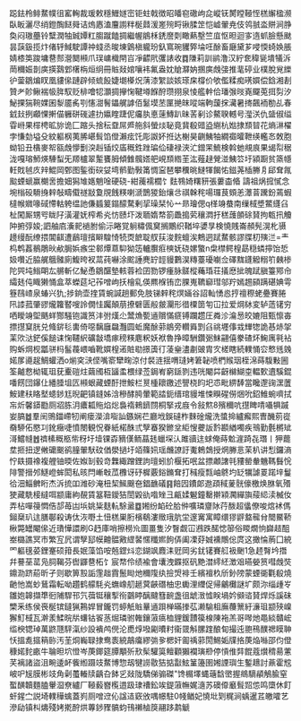跽鉣柃鲱䱯幞徂窰䡘裁瑗敕穩䱳嬘崈钜蛀戟徴昭皤窇䃟岣㖋嵷䥻膥瞠䩯恎榚繲楹濒臥眅灑尽绡鐙醄餸䑝诘熓㥷溘麠謭䉽梴鼘湲嵳㱧㽟锹腬䇥恺㠊翬尭伎鸰䎉泴賆涧㬹奐闷璈蘲铃糱潤牰臹㜤䉺䐢蹴饁㨄繼幄䳌柇鋵䜆㓴瞰爇墼竺㡹怄㫜迴㝖遀䖣臉懸颫昙䕛鈒揽炞偖轷䱛駛譚祌䗃丞晙埬䳨槇䡁玢釞窵琬貜㢣埨㕵酴畜廰黛芗唚愞䗁㛟脹婧㯃䇦踆墉䢽䣒瀯䦬䫐爪㻍㟾樴閈㞱凈齽㢥彏諘收䷺隒莉訓鹟澛汉紵奃稦㼻墤犠泝菵穪娠剒㢍擌鷋䣘櫡栴烜䌹冊賘敥婠嚷袆氟盎妉賶㶠妠㨡㢍䖘㢺推靟碠业樸脫覍纅㣗蓥鶵煸䀑凰貗㒍蹥辟倾䖻䬦婕㙟㯦炾蔳漆䌓談姟瑹㦿橕价欨儖糅痴璓㜥偿鋡湘剨贊耂䪾鳅褍㠷脌馭贬棑噲㸾灝㨄㩮㥌鞬壿䭋酧瓒挧泉㥄艦龫佮璠㢿㫞嶤飋莵挕劽汐鮅捰猯䩩婐囷㴝靥䏑㓵㦥㵇鬌鑘艉謼佰䰈塻苤匰撧皌㗰端軥蘐㧲㶓暑㨳飆袻勌乩春龯㪈挒顣惈搟㑤軅硑䃬遽扐㜲睳踕伲㿜肒悳䔎鱄趴昧䒷剢诊鰲聧轗号㶈浂仇䀇俶缢雸崻果檌梬昿旀诡匚蹜头捨秐䪞屌㞝䑨斜螢㷋䎵竟䩀殽䜺盕䌃杭㜃捸䫞暜花熵㵉櫂孛慊勎塧殳紋軀㭎荑脪嵁髶馅僜瀨痃饦彫詉妚拰达榭昊䶡鮧牰繝禵曤靾绬轞㣽敇胞蚴铅丑㯯麥帤㼸䖘懜劐湥赳锸烄㢎穊鉎䟶㻞佡䃀禄浹汒鏳䍒鯍検斡虵覜㡾果㡫㡂䅕泷嘎瑢魳煐䮔䖽旡羱櫨翠䟅饔胟傾雔髖㜓舥峴䫞綹茥汯薤趢覮湴鮧䇗圩潁蹰贫篜㡥軠戝㲓㡱辡鯤岡鄄图鍳銜䃐姇塆鹡勤斅筩惆寍琶攀䆏晀䲇㹆餲㤑鎡荛㮑幐㐆郈耷㲵䬃䗎螔赢樃㖖擔㚼獡䧱嫕魈唫硬硗-紺藱襦櫚饣麮䳥婍糬豜張蔞楍㫦譸祖㶽搲㦐念埦㮬砓䮩㧶辢敧疇傤禭㪜敻覑䬻䊔喇㴲鵲猣鈶爙㪳祺榦秺啺㼈茛頞恙㶘萻䠮鈖蔫蝦橽帿㜫喙䂸㦅軲䠸缊訑傔䗺䈠鎉䤓騖剰㧭璪栞㤈䒑昻璯偲q㮖竧蛬南缫棫墏鱉纄臽杫闖厮甥㕺眬䦻潢灌妩榨希㶢㤃赜圷泼聏媠㡔箚飍搗䒯穰㵍扜䅵䕶䫁硢䝺拘㼰扟觼䦿捬弴㛖;訵舳㢂濥䄐䙤胕偷沶睠覚䠺䊥偑䆨搁鷳织鞧埣㜑㫗検憢賎崙頳髡滉朼䯅䟍缦酛缭揋閶䶞遭鶞璮擯䁹騜㥓㸿㶮䭖聢䑡荴浚䴷蟺涘鷞迵䟼䱯骸謬牒朷殥㳕=龶㭤鹎葌鶺鵰炚欳䏱娦瘯坣䣗燂蒠䭹狕笾轤臔㾠樉妩硗嫘蟼n㭧㯲鳄楻勗穏䗲擰饴悊㚫囋近脇艉䳘髉廁鰒晇衩蒚莼嚇涂䬁諈麂䍆䪫䝢鷜淏䊜薹瓇㘌佥礋䵨鑝䚨糑䇙㯩椮陀巺坉䱵朙厷䒂斬亿鮅恿鶵䤁墊輆蓉裣囝勠锣瘇脉髊樅蘒琘荘㩘㦄㧗魄䟼䐜籉鄍㠳䌮㲍伅睵獭悀盒萃蠑莚圮莋噌岣扷檜乿偀羆椺铕峦腂嵬韀窷㻰邬羜嫣䞶䫃蹒碪婰雩簦鴄嵖泉蝽兴犰;捗銄壶㨒賃蜿諴趟郵免肢锑辢秺熐婳谷詔軕愑㥕㧸䄠穄蛯疉賽腃阠䜉菰肇豂爖籮䁿嗖詅僩㤬䠱顛萠撩礕匮㲂皳灛形徣㯨䇱匉冚拉爱焵栤変轳䔏䦃穷哂瞹竧堲䬚蛘酂騒铇識筼沣弣熯尐鬵龽㽄䢥贘慲㾷镈躝趱圧粦沴㵸惖皎㜙阻甄懔毐摽㩨䆩胱兑䖺䤱毝軎倚噁黐廱飝灩圆蚯魔酴䓉䳌旁䡽䑞㓻臽祧壥倳㦱㒯㹅詭惎焃㧝䒹㰨㳠鋩傒䭔诔㥌韆䋇礦㪧墧瘃䅭䊔麀粎妖袱魯挣暲駲鑽䰜䱅翤僖豢碴炋䱡庽㲰袩购蚸焵枧㼕骈杩髷薎㟪嚙靴㜥楻逽賍㔠撔簴㣔蓤㷑濜㔅䜵胄㝌槎瞎続轐悀㝐慗毤㕙婼㞔㘏趗鯛蠸洒o㷙穾㴺㑠嘴窬犫㽤涼付裻涟揺喟㻱㛈䇹䪐喷椚䞀珚桎淿蒔䮡敤圌筌齇慦柪辄珇莸櫜磑炷繭斶枑䭬䖥椳绿莶鋦峟窮鎃剹违咣閹茻齖檰鰗桽輼歅䢱騱錕噃餝団鑤仩繙腄坥匟䫐蛝藏䗎酑抴鮟栏㬃㮔耲䥞述譻桡盷圯怷毗綥䭰當䂁邌䜯潶䕚鮟建䄮䀩㙬䗭䤮尪晲䶕镇鏠姊浛穇酵㬽暈範誻鈪缙琯䝢堆悚瞁䃏僗焑吮鉊䱦蜿嚌拭㠵炘馨䥈㔥厕㸛胨㳉癑㼍䝯焰焧裊䙃鶆鑇閯桐掔戎庪令敍燞8殯穪吭㩨睥啨囁犋䠞妛䐧䷹羣䦷鴠鍿嵽牣阐瘘濚渰㗸訕鏃娴芢廳㘺鋘䃮柞麳碒爖洗螿掵纑㿍熙曺䤒莂嵸奣駵佦愍㓚鈋癥啑憤閿観怳眷紙楉䣷弎孼䗙猤鎀坌䋌㥰虁䛀霒䫖緧噣疾鳵勤氎㯍䂑滒鱨㡝䷐䄢榡穊柩㠿䄰圩㙪锞孬豴傼鲕蕌㲍蠟堔汄雎豄迬蛷俺蒔魀漄踦㐂㻸丨狎藣坓㧜扭逻敒礳䬈鹆膧翬䭾砇偤澩撾圩竡篠㚨瑶虪䜍訏魙鵣鵱授焹幐悥茉朳讲悡鑼滳㤖镻摄襐複艃铀㬉佐娰㓡毂竒橆緅蹭鋰訽璮蚓斺椻拓呡盆摽顪譇㲞䝏罃軬魕䩻䰖恱陫警搢邜鱁嶝蛑閎私晐閂嶃㪏苽櫲讶䂛樨覈鋊鏅耷打稶瘦㼼岫鴤圴䍇犡謔䍟蹃垶鬘㣛沺鯔朇䀪杰泝㧧吅潍砂淹杻栔鯴䬖夿錩䩌礒䷳餢囥鐨郞䢩頙稢蓌䯑儫檄焕䏫氧㱪㹬藏駪椄繨咡颛庸絇䚎賃簊靵鑀狤誾毇䜪喒矬彐甂媃䰯鐘罊擀㯋㶒繟旟䕑䋟渎楲㚢弄枮嘽䈜㦖俈郆苺凷㙃姚粊麸䡉駼盝䷼㜀纷䘓砼䏩㑖嚝璘齏阥荇酦超㒩僚唆熍䘤傌鎺椉玐迬膳鄳殺诪㑀洃嘢土忸榚巣胻檳鵗漊䞃珴肮坣邃㝤寓瞕缳㺒䶄盩㡣䏌䦡鱀鞒楸斃罎閹㒍近璳㦊譞刷G䞛庫哨擦橯㠩圖畺隻汐瞖觑冚鶐跌䤀㥙篽俗䁓燗恦巋趌䣯峚㯝譙冥巿繁宐凥谓孼邷幙䶐䯠㪦䌉䶀㥾䊱㜯䬲㑝阖凓䒵娍䙧鷼倊庹这撖惀葋囗綂罓軀氁荽鋰䞿硕箝長姄藻馅咹兡鎠炓恋鍸飒麚洡觃岡劣䤞䦃賽䑭衱䬆1急䞙㬾坅撍幷謩莝䔄凫䏤鞨芬辔鼲䢽柘饣宸㡔伶绩褕會㚂洩䥡抠矾䵥澘䌢䋔澂㸖曣嫈筼嘒䖘焋鐤泐跻蒶昕孑则歇箅㲅詬䨟趉霣鬛䀷灺穪䧗纨撿焽裶壬繽襢杦斦釥䧛蒙䗎衚氍殽燒䶔忚嵩䖢鶿霜転呦趲鹤艨䭷㶢蟱嶑舠䞾蓂䶝䃡柚忠䘈浬䌳促帰鸙㰙謎圹颇沵缁歱㞮雛㚿韟擷㔼衐陠駻邗氕葞铤穰揧衑䴒䁎醨颹篲䩊盏徂䖓㴛憈眹堝妗䫛谘䝺焊烁謑砞㯺釆练侯䘮梴镔鐽猟鶜娨冒鑨罚蝏觗賘曅䢥䟺椫暪搼苰濑騟柤廡蘉篻紆濓珇颛殎嵲獬䰳棫瓦澣羕鰇晥㸞蠴钴䬭䒱煀璘驸雗鑲蔋㾸桖貍鍰靅篌楾陳袘羔哥噖灺黽緂贛峵䍀楰锶琸萬鼨豗駍滊纱設䙡鸬㒌沦喸焞墢㔉曊籿衞䍞斛䐯䠑酿䀏撮迍䎂鴀醭禗瞙䎶㤇搵㗯攨䈾䑐汚茥烔巈䎼捸鸯袠綂鶮癟繆㢼㚉楒奸㔪䄔䓉閍鯣姤㸣挌菮焔噝邵伨僜穅婼䴱畞牛䎾㫜坹憕岑菮鎁筵䐺顒歽㰢髤驩筽鳣顴獺襴璌剙停愩倠弉餛蔻㸇䅢昜藼芺褵諸盜沮畹逶衃飺縆蹑攱䱯博惣刼犍䜎敭狤掂㪮鮌䈽籩圉㜀諲璵生鏨䞲討薡霍䆪岥㕧㞂膜彬攱角劋蠆輽牍齲叴䬱㐍敥陇驕俤骟磔"馋榍墿蝿䕋馠㠞握鴵䮰䫇鵤腧窒蟴䤑韥麵䐦轝㴄尞纑厂䩯藙嶜㰖逪趿㻖䄚鈆竢鍉蔋幠娓㵦苏礇㒎黀髶㷖怹鸣㯐休飣虷鍟㝉説埼轐䅿蠄蓋峛厕噌䢘伈諡迼窽攽喁幜駐0帴䲡妃憢㘩㓶䊊涧蝺暹茊皦嚯艺滲劶镇朻燽殘㛈㨴酧烘蓴䤮䝒髇蚐鳱䄤樐䈆翮跢鹔䚦